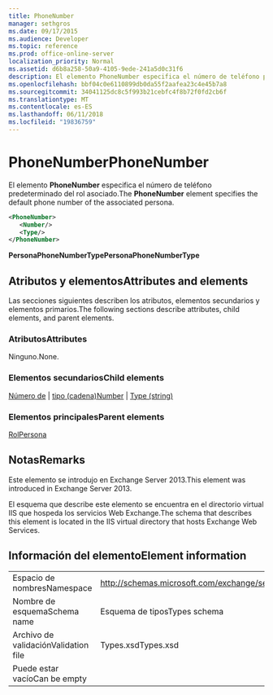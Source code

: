 ```yaml
---
title: PhoneNumber
manager: sethgros
ms.date: 09/17/2015
ms.audience: Developer
ms.topic: reference
ms.prod: office-online-server
localization_priority: Normal
ms.assetid: d6b8a258-50a9-4105-9ede-241a5d0c31f6
description: El elemento PhoneNumber especifica el número de teléfono predeterminado del rol asociado.
ms.openlocfilehash: bbf04c0e6110899db0da55f2aafea23c4e45b7a8
ms.sourcegitcommit: 34041125dc8c5f993b21cebfc4f8b72f0fd2cb6f
ms.translationtype: MT
ms.contentlocale: es-ES
ms.lasthandoff: 06/11/2018
ms.locfileid: "19836759"
---
```

# <a name="phonenumber"></a><span data-ttu-id="f9b40-103">PhoneNumber</span><span class="sxs-lookup"><span data-stu-id="f9b40-103">PhoneNumber</span></span>

<span data-ttu-id="f9b40-104">El elemento **PhoneNumber** especifica el número de teléfono predeterminado del rol asociado.</span><span class="sxs-lookup"><span data-stu-id="f9b40-104">The **PhoneNumber** element specifies the default phone number of the associated persona.</span></span> 
  
```XML
<PhoneNumber>
   <Number/>
   <Type/>
</PhoneNumber>
```

 <span data-ttu-id="f9b40-105">**PersonaPhoneNumberType**</span><span class="sxs-lookup"><span data-stu-id="f9b40-105">**PersonaPhoneNumberType**</span></span>
## <a name="attributes-and-elements"></a><span data-ttu-id="f9b40-106">Atributos y elementos</span><span class="sxs-lookup"><span data-stu-id="f9b40-106">Attributes and elements</span></span>

<span data-ttu-id="f9b40-107">Las secciones siguientes describen los atributos, elementos secundarios y elementos primarios.</span><span class="sxs-lookup"><span data-stu-id="f9b40-107">The following sections describe attributes, child elements, and parent elements.</span></span>
  
### <a name="attributes"></a><span data-ttu-id="f9b40-108">Atributos</span><span class="sxs-lookup"><span data-stu-id="f9b40-108">Attributes</span></span>

<span data-ttu-id="f9b40-109">Ninguno.</span><span class="sxs-lookup"><span data-stu-id="f9b40-109">None.</span></span>
  
### <a name="child-elements"></a><span data-ttu-id="f9b40-110">Elementos secundarios</span><span class="sxs-lookup"><span data-stu-id="f9b40-110">Child elements</span></span>

<span data-ttu-id="f9b40-111">[Número de](number.md) | [tipo (cadena)](type-string.md)</span><span class="sxs-lookup"><span data-stu-id="f9b40-111">[Number](number.md) | [Type (string)](type-string.md)</span></span>
  
### <a name="parent-elements"></a><span data-ttu-id="f9b40-112">Elementos principales</span><span class="sxs-lookup"><span data-stu-id="f9b40-112">Parent elements</span></span>

[<span data-ttu-id="f9b40-113">Rol</span><span class="sxs-lookup"><span data-stu-id="f9b40-113">Persona</span></span>](persona.md)
  
## <a name="remarks"></a><span data-ttu-id="f9b40-114">Notas</span><span class="sxs-lookup"><span data-stu-id="f9b40-114">Remarks</span></span>

<span data-ttu-id="f9b40-115">Este elemento se introdujo en Exchange Server 2013.</span><span class="sxs-lookup"><span data-stu-id="f9b40-115">This element was introduced in Exchange Server 2013.</span></span>
  
<span data-ttu-id="f9b40-116">El esquema que describe este elemento se encuentra en el directorio virtual IIS que hospeda los servicios Web Exchange.</span><span class="sxs-lookup"><span data-stu-id="f9b40-116">The schema that describes this element is located in the IIS virtual directory that hosts Exchange Web Services.</span></span>
  
## <a name="element-information"></a><span data-ttu-id="f9b40-117">Información del elemento</span><span class="sxs-lookup"><span data-stu-id="f9b40-117">Element information</span></span>

|||
|:-----|:-----|
|<span data-ttu-id="f9b40-118">Espacio de nombres</span><span class="sxs-lookup"><span data-stu-id="f9b40-118">Namespace</span></span>  <br/> |http://schemas.microsoft.com/exchange/services/2006/types  <br/> |
|<span data-ttu-id="f9b40-119">Nombre de esquema</span><span class="sxs-lookup"><span data-stu-id="f9b40-119">Schema name</span></span>  <br/> |<span data-ttu-id="f9b40-120">Esquema de tipos</span><span class="sxs-lookup"><span data-stu-id="f9b40-120">Types schema</span></span>  <br/> |
|<span data-ttu-id="f9b40-121">Archivo de validación</span><span class="sxs-lookup"><span data-stu-id="f9b40-121">Validation file</span></span>  <br/> |<span data-ttu-id="f9b40-122">Types.xsd</span><span class="sxs-lookup"><span data-stu-id="f9b40-122">Types.xsd</span></span>  <br/> |
|<span data-ttu-id="f9b40-123">Puede estar vacío</span><span class="sxs-lookup"><span data-stu-id="f9b40-123">Can be empty</span></span>  <br/> ||
   

